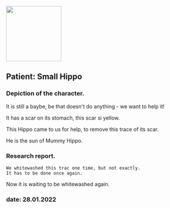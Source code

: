 <img src="https://itekus009.github.io/WAClinic/images/WAClinic.png" width="150">

## Patient: Small Hippo

### Depiction of the character.

It is still a baybe, be that doesn't do anything - we want to help it!

It has a scar on its stomach, this scar si yellow. 

This Hippo came to us for help, to remove this trace of its scar.

He is the sun of Mummy Hippo.

### Research report.

```
We whitewashed this trac one time, but not exactly.
It has to be done once again.

```

Now it is waiting to be whitewashed again.

### date: 28.01.2022
